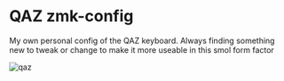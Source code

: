 # QAZ zmk-config
My own personal config of the QAZ keyboard. Always finding something new to tweak or change to make it more useable in this smol form factor


![qaz](https://user-images.githubusercontent.com/19944156/137010157-8fb6c819-08e9-49a9-a301-ef504ac9471b.png)
